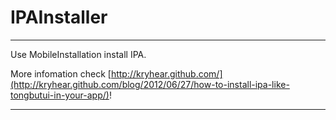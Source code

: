 IPAInstaller
============

- - -

Use MobileInstallation install IPA.

More infomation check [http://kryhear.github.com/](http://kryhear.github.com/blog/2012/06/27/how-to-install-ipa-like-tongbutui-in-your-app/)!

- - -